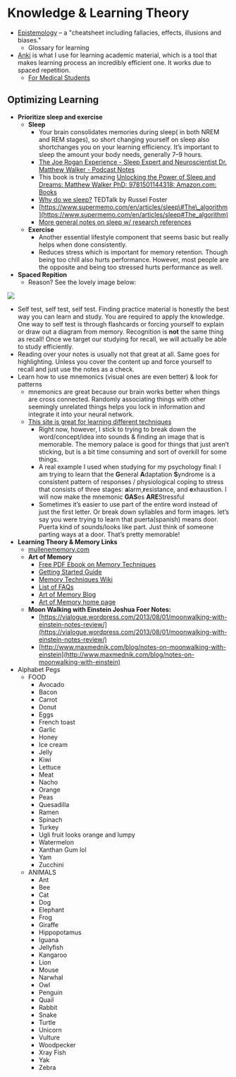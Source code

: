 # Knowledge & Learning Theory

* [Epistemology](https://wiki.xxiivv.com/#epistemology) – a "cheatsheet including fallacies, effects, illusions and biases."
  * Glossary for learning
* [Anki](https://apps.ankiweb.net) is what I use for learning academic material, which is a tool that makes learning process an incredibly efficient one. It works due to spaced repetition. 
  * [For Medical Students](https://www.reddit.com/r/medicalschoolanki/comments/bu4en7/the_longawaited_anking_overhaul/)

## Optimizing Learning

* **Prioritize sleep and exercise**
  * **Sleep**
    * Your brain consolidates memories during sleep\( in both NREM and REM stages\), so short changing yourself on sleep also shortchanges you on your learning efficiency. It’s important to sleep the amount your body needs, generally 7–9 hours. 
    * [The Joe Rogan Experience - Sleep Expert and Neuroscientist Dr. Matthew Walker - Podcast Notes](https://podcastnotes.org/2018/04/29/why-we-sleep/)
    * This book is truly amazing [Unlocking the Power of Sleep and Dreams: Matthew Walker PhD: 9781501144318: Amazon.com: Books](https://amzn.to/2sLOhtR)
    * [Why do we sleep?](https://www.ted.com/talks/russell_foster_why_do_we_sleep?language=en) TEDTalk by Russel Foster
    * [https://www.supermemo.com/en/articles/sleep\#The\_algorithm](https://www.supermemo.com/en/articles/sleep#The_algorithm)
    * [More general notes on sleep w/ research references](../health-and-fitness/sleep.md)
  * **Exercise**
    * Another essential lifestyle component that seems basic but really helps when done consistently. 
    * Reduces stress which is important for memory retention. Though being too chill also hurts performance. However, most people are the opposite and being too stressed hurts performance as well. 
* **Spaced Repition**
  * Reason? See the lovely image below:

![](https://qph.fs.quoracdn.net/main-qimg-981db170a48505f85c5befb3741d1308)

* Self test, self test, self test. Finding practice material is honestly the best way you can learn and study. You are required to apply the knowledge. One way to self test is through flashcards or forcing yourself to explain or draw out a diagram from memory. Recognition is **not** the same thing as recall! Once we target our studying for recall, we will actually be able to study efficiently.
* Reading over your notes is usually not that great at all. Same goes for highlighting. Unless you cover the content up and force yourself to recall and just use the notes as a check.
* Learn how to use mnemonics \(visual ones are even better\) & look for patterns
  * mnemonics are great because our brain works better when things are cross connected. Randomly associating things with other seemingly unrelated things helps you lock in information and integrate it into your neural network.
  * [This site is great for learning different techniques](https://artofmemory.com/)
    * Right now, however, I stick to trying to break down the word/concept/idea into sounds & finding an image that is memorable. The memory palace is good for things that just aren’t sticking, but is a bit time consuming and sort of overkill for some things.
    * A real example I used when studying for my psychology final: I am trying to learn that the **G**eneral **A**daptation **S**yndrome is a consistent pattern of responses / physiological coping to stress that consists of three stages: **a**larm,**r**esistance, and **e**xhaustion. I will now make the mnemonic **GAS**es **ARE**Stressful
    * Sometimes it’s easier to use part of the entire word instead of just the first letter. Or break down syllables and form images. let’s say you were trying to learn that puerta\(spanish\) means door. Puerta kind of sounds/looks like part. Just think of someone parting ways at a door. That’s pretty memorable!
* **Learning Theory & Memory Links**
  * [mullenememory.com](https://mullenmemory.com)
  * **Art of Memory**
    * [Free PDF Ebook on Memory Techniques ](https://artofmemory.com/ebook)
    * [Getting Started Guide  ](https://artofmemory.com/start)
    * [Memory Techniques Wiki  ](https://artofmemory.com/wiki/Main_Page)
    * [List of FAQs  ](https://artofmemory.com/faqs)
    * [Art of Memory Blog ](https://blog.artofmemory.com/)
    * [Art of Memory home page ](https://artofmemory.com/)
  * **Moon Walking with Einstein Joshua Foer Notes:**
    * [https://vialogue.wordpress.com/2013/08/01/moonwalking-with-einstein-notes-review/](https://vialogue.wordpress.com/2013/08/01/moonwalking-with-einstein-notes-review/) 
    * [http://www.maxmednik.com/blog/notes-on-moonwalking-with-einstein](http://www.maxmednik.com/blog/notes-on-moonwalking-with-einstein)
* Alphabet Pegs
  * FOOD
    * Avocado
    * Bacon
    * Carrot
    * Donut
    * Eggs
    * French toast
    * Garlic
    * Honey
    * Ice cream
    * Jelly
    * Kiwi
    * Lettuce
    * Meat
    * Nacho
    * Orange
    * Peas
    * Quesadilla
    * Ramen
    * Spinach
    * Turkey
    * Ugli fruit looks orange and lumpy
    * Watermelon
    * Xanthan Gum lol 
    * Yam
    * Zucchini
  * ANIMALS
    * Ant
    * Bee
    * Cat
    * Dog
    * Elephant
    * Frog 
    * Giraffe
    * Hippopotamus
    * Iguana
    * Jellyfish
    * Kangaroo
    * Lion
    * Mouse
    * Narwhal
    * Owl
    * Penguin
    * Quail
    * Rabbit
    * Snake
    * Turtle
    * Unicorn
    * Vulture
    * Woodpecker
    * Xray Fish
    * Yak
    * Zebra

